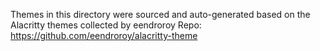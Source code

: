 Themes in this directory were sourced and auto-generated based on the Alacritty themes collected by eendroroy
Repo: https://github.com/eendroroy/alacritty-theme
